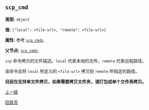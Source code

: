 `scp_cmd`
----------

**类型:** `object`

**值:** `["local": <file-url>, "remote": <file-url>]`

**属性:** 参考 [`scp_cmds`](scp_cmds.md)

**父节点:** [`scp_cmds`](scp_cmds.md)

`scp` 命令拷贝的文件描述。`local` 代表本地的文件，`remote` 代表远程路径。

该命令会将 `local` 所定义的 `<file-url>` 拷贝到 `remote` 所指定的路径。

**目前仅支持单文件拷贝，如果需要拷贝文件夹，请打包成单个文件再拷贝。**

[上一级](../deploygen.md)

[回首页](../../index.md)